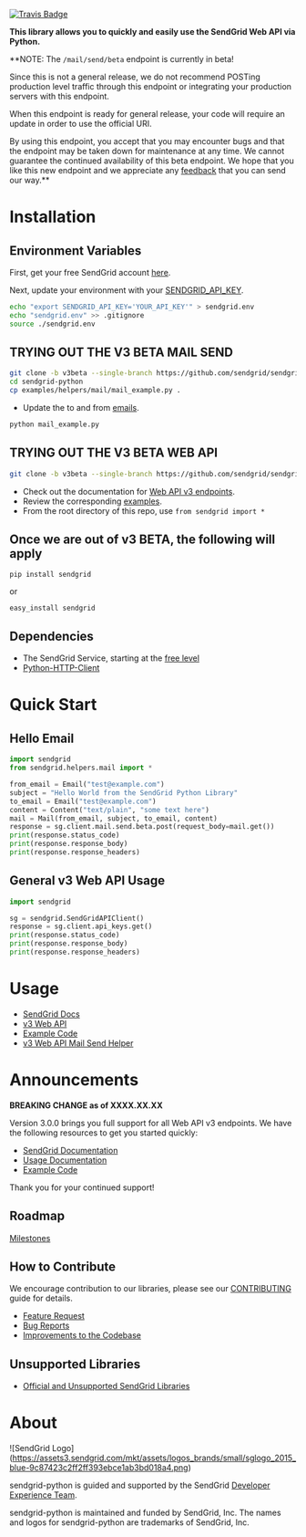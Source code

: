 [![Travis Badge](https://travis-ci.org/sendgrid/sendgrid-python.svg?branch=v3beta)](https://travis-ci.org/sendgrid/sendgrid-python)

**This library allows you to quickly and easily use the SendGrid Web API via Python.**

**NOTE: The `/mail/send/beta` endpoint is currently in beta!

Since this is not a general release, we do not recommend POSTing production level traffic through this endpoint or integrating your production servers with this endpoint.

When this endpoint is ready for general release, your code will require an update in order to use the official URI.

By using this endpoint, you accept that you may encounter bugs and that the endpoint may be taken down for maintenance at any time. We cannot guarantee the continued availability of this beta endpoint. We hope that you like this new endpoint and we appreciate any [feedback](dx+mail-beta@sendgrid.com) that you can send our way.**

# Installation

## Environment Variables

First, get your free SendGrid account [here](https://sendgrid.com/free?source=sendgrid-python).

Next, update your environment with your [SENDGRID_API_KEY](https://app.sendgrid.com/settings/api_keys).

```bash
echo "export SENDGRID_API_KEY='YOUR_API_KEY'" > sendgrid.env
echo "sendgrid.env" >> .gitignore
source ./sendgrid.env
```

## TRYING OUT THE V3 BETA MAIL SEND

```bash
git clone -b v3beta --single-branch https://github.com/sendgrid/sendgrid-python.git
cd sendgrid-python
cp examples/helpers/mail/mail_example.py .
```

* Update the to and from [emails](https://github.com/sendgrid/sendgrid-python/blob/v3beta/examples/helpers/mail/mail_example.py#L11).

```bash
python mail_example.py
```

## TRYING OUT THE V3 BETA WEB API

```bash
git clone -b v3beta --single-branch https://github.com/sendgrid/sendgrid-python.git
```

* Check out the documentation for [Web API v3 endpoints](https://sendgrid.com/docs/API_Reference/Web_API_v3/index.html).
* Review the corresponding [examples](https://github.com/sendgrid/sendgrid-python/blob/v3beta/examples).
* From the root directory of this repo, use `from sendgrid import *`

## Once we are out of v3 BETA, the following will apply

`pip install sendgrid`

or

`easy_install sendgrid`

## Dependencies

- The SendGrid Service, starting at the [free level](https://sendgrid.com/free?source=sendgrid-python)
- [Python-HTTP-Client](https://github.com/sendgrid/python-http-client)

# Quick Start

## Hello Email

```python
import sendgrid
from sendgrid.helpers.mail import *

from_email = Email("test@example.com")
subject = "Hello World from the SendGrid Python Library"
to_email = Email("test@example.com")
content = Content("text/plain", "some text here")
mail = Mail(from_email, subject, to_email, content)
response = sg.client.mail.send.beta.post(request_body=mail.get())
print(response.status_code)
print(response.response_body)
print(response.response_headers)
```

## General v3 Web API Usage

```python
import sendgrid

sg = sendgrid.SendGridAPIClient()
response = sg.client.api_keys.get()
print(response.status_code)
print(response.response_body)
print(response.response_headers)
```

# Usage

- [SendGrid Docs](https://sendgrid.com/docs/API_Reference/index.html)
- [v3 Web API](https://github.com/sendgrid/sendgrid-python/tree/v3beta/USAGE.md)
- [Example Code](https://github.com/sendgrid/sendgrid-python/tree/v3beta/examples)
- [v3 Web API Mail Send Helper](https://github.com/sendgrid/sendgrid-python/tree/v3beta/sendgrid/helpers/mail)

# Announcements

**BREAKING CHANGE as of XXXX.XX.XX**

Version 3.0.0 brings you full support for all Web API v3 endpoints. We
have the following resources to get you started quickly:

-   [SendGrid
    Documentation](https://sendgrid.com/docs/API_Reference/Web_API_v3/index.html)
-   [Usage
    Documentation](https://github.com/sendgrid/sendgrid-python/tree/v3beta/USAGE.md)
-   [Example
    Code](https://github.com/sendgrid/sendgrid-python/tree/v3beta/examples)

Thank you for your continued support!

## Roadmap

[Milestones](https://github.com/sendgrid/sendgrid-python/milestones)

## How to Contribute

We encourage contribution to our libraries, please see our [CONTRIBUTING](https://github.com/sendgrid/sendgrid-python/tree/v3beta/CONTRIBUTING.md) guide for details.

* [Feature Request](https://github.com/sendgrid/sendgrid-python/tree/v3beta/CONTRIBUTING.md#feature_request)
* [Bug Reports](https://github.com/sendgrid/sendgrid-python/tree/v3beta/CONTRIBUTING.md#submit_a_bug_report)
* [Improvements to the Codebase](https://github.com/sendgrid/sendgrid-python/tree/v3beta/CONTRIBUTING.md#improvements_to_the_codebase)

## Unsupported Libraries

- [Official and Unsupported SendGrid Libraries](https://sendgrid.com/docs/Integrate/libraries.html)

# About

![SendGrid Logo]
(https://assets3.sendgrid.com/mkt/assets/logos_brands/small/sglogo_2015_blue-9c87423c2ff2ff393ebce1ab3bd018a4.png)

sendgrid-python is guided and supported by the SendGrid [Developer Experience Team](mailto:dx@sendgrid.com).

sendgrid-python is maintained and funded by SendGrid, Inc. The names and logos for sendgrid-python are trademarks of SendGrid, Inc.
